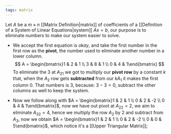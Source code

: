 ```yaml
---
tags: matrix
---
```

Let $A$ be a $m\times n$ [[Matrix Definition|matrix]] of coefficients of a [[Definition of a System of Linear Equations|system]] $Ax = b$, our purpose is to eliminate numbers to make our system easier to solve.
- We accept the first equation is *okay*, and take the first number in the first row as the **pivot**, the number used to eliminate another number in a lower column.
$$
A = \begin{bmatrix}1 & 2  & 1 \\ 3 & 8 & 1 \\ 0 & 4 & 1\end{bmatrix}
$$
To eliminate the $3$ at $A_{21}$ we got to multiply our **pivot row** by a constant $k$ that, when the $A_{2}$ row gets **subtracted** from our $kA_{1}$ it makes the first column $0$. That numbers is $3$, because: $3 - 3 = 0$, subtract the other columns as well to keep the system.

- Now we follow along with $A = \begin{bmatrix}1 & 2  & 1 \\ 0 & 2 & -2 \\ 0 & 4 & 1\end{bmatrix}$, now we have out pivot at $A_{22} = 2$, we aim to eliminate $A_{32}=4$, hence we multiply the row $A_{2}$ by $2$ and subtract from $A_{3}$, now we obtain $A = \begin{bmatrix}1 & 2  & 1 \\ 0 & 2 & -2 \\ 0 & 0 & 5\end{bmatrix}$, which notice it's a [[Upper Triangular Matrix]];
